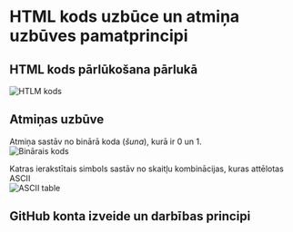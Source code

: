# HTML kods uzbūce un atmiņa uzbūves pamatprincipi
## HTML kods pārlūkošana pārlukā
![HTLM kods](https://www.howtogeek.com/wp-content/uploads/2019/05/2019-05-30_14h24_33.png?trim=1,1&bg-color=000&pad=1,1)  

## Atmiņas uzbūve  
Atmiņa sastāv no binārā koda (*šuna*), kurā ir 0 un 1.  
![Binārais kods](https://i0.wp.com/asiatimes.com/wp-content/uploads/2017/07/15048058263_05c06bf2fd_z.jpg?fit=640%2C426&ssl=1)

Katras ierakstītais simbols sastāv no skaitļu kombinācijas, kuras attēlotas ASCII  
![ASCII table](https://user-images.githubusercontent.com/77824621/166294248-3f57b4cc-7b63-4d7a-a6f9-7e3b5463184e.png)


## GitHub konta izveide un darbības principi  
